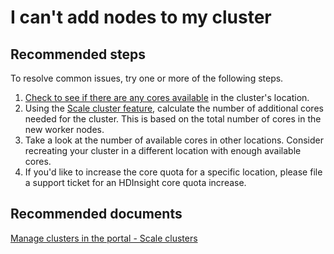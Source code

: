 <properties
    pageTitle="I can't add nodes to my cluster"
    description="I can't add nodes to my cluster"
    service="microsoft.hdinsight"
    resource="clusters"
    authors="matt1883"
    displayOrder="1"
    selfHelpType="resource"
    supportTopicIds="32511208"
    resourceTags=""
    productPesIds="15078"
    cloudEnvironments="MoonCake"
/>

# I can't add nodes to my cluster

## **Recommended steps**
 To resolve common issues, try one or more of the following steps.
 
 1. [Check to see if there are any cores available](data-blade:Microsoft_Azure_HDInsight.CoresUsageBreakdownBlade) in the cluster's location.
 2. Using the [Scale cluster feature](data-blade:Microsoft_Azure_HDInsight.ScaleClusterBlade), calculate the number of additional cores needed for the cluster. This is based on the total number of cores in the new worker nodes.
 3. Take a look at the number of available cores in other locations. Consider recreating your cluster in a different location with enough available cores.
 4. If you'd like to increase the core quota for a specific location, please file a support ticket for an HDInsight core quota increase.

## **Recommended documents**
[Manage clusters in the portal - Scale clusters](https://docs.azure.cn/hdinsight/hdinsight-administer-use-portal-linux#scale-clusters)<br>
